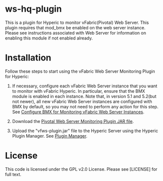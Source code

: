 ws-hq-plugin
============
This is a plugin for Hyperic to monitor vFabric(Pivotal) Web Server. This plugin requires that mod_bmx
be enabled on the web server instance. Please see instructions associated with Web Server for information
on enabling this module if not enabled already.


Installation
============
Follow these steps to start using the vFabric Web Server Monitoring Plugin for Hyperic:

1. If necessary, configure each vFabric Web Server instance that you want to monitor with vFabric Hyperic.
In particular, ensure that the BMX module is enabled in each instance.   Note that, in version 5.1 and 5.2(but not newer), all
new vFabric Web Server instances are configured with BMX by default, so you may not need to perform any action
for this step. See [Configure BMX for Monitoring vFabric Web Server Instances](http://pubs.vmware.com/vfabric52/index.jsp?topic=/com.vmware.vfabric.web-server.5.2/web-server/config-mod-bmx.html).

2. Download the [Pivotal Web Server Monitoring Plugin JAR file](http://public.pivotal.com.s3.amazonaws.com/releases/plugins/ws-hq-plugin/com/vmware/vfabric/hyperic/plugin/vfws-plugin/1.5.RELEASE/vfws-plugin.jar).

3. Upload the "vfws-plugin.jar" file to the Hyperic Server using the Hyperic Plugin Manager.  See
[Plugin Manager](http://pubs.vmware.com/vfabricHyperic50/index.jsp?topic=/com.vmware.vfabric.hyperic.5.0/ui-Administration.Plugin.Manager.html).

License
=======
This code is licensed under the GPL v2.0 License. Please see [LICENSE] for full text.
